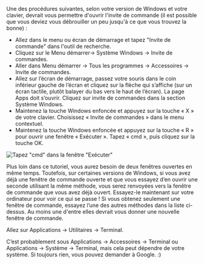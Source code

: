 
<!--sec data-title="Opening: Windows" data-id="windows_prompt" data-collapse=true ces-->

Une des procédures suivantes, selon votre version de Windows et votre clavier, devrait vous permettre d'ouvrir l'invite de commande (il est possible que vous deviez vous débrouiller un peu jusqu'à ce que vous trouvez la bonne) :

- Allez dans le menu ou écran de démarrage et tapez "Invite de commande" dans l'outil de recherche.
- Cliquez sur le Menu démarrer→ Système Windows → Invite de commandes.
- Aller dans Menu démarrer → Tous les programmes → Accessoires → Invite de commandes.
- Allez sur l’écran de démarrage, passez votre souris dans le coin inférieur gauche de l’écran et cliquez sur la flèche qui s’affiche (sur un écran tactile, plutôt balayer du bas vers le haut de l’écran). La page Apps doit s’ouvrir. Cliquez sur invite de commandes dans la section Système Windows.
- Maintenez la touche Windows enfoncée et appuyez sur la touche « X » de votre clavier. Choisissez « Invite de commandes » dans le menu contextuel.
- Maintenez la touche Windows enfoncée et appuyez sur la touche « R » pour ouvrir une fenêtre « Exécuter ». Tapez « cmd », puis cliquez sur la touche OK.

![Tapez "cmd" dans la fenêtre "Exécuter"](../python_installation/images/windows-plus-r.png)

Plus loin dans ce tutoriel, vous aurez besoin de deux fenêtres ouvertes en même temps. Toutefois, sur certaines versions de Windows, si vous avez déjà une fenêtre de commande ouverte et que vous essayez d’en ouvrir une seconde utilisant la même méthode, vous serez renvoyées vers la fenêtre de commande que vous avez déjà ouvert. Essayez-le maintenant sur votre ordinateur pour voir ce qui se passe ! Si vous obtenez seulement une fenêtre de commande, essayez l’une des autres méthodes dans la liste ci-dessus. Au moins une d'entre elles devrait vous donner une nouvelle fenêtre de commande.

<!--endsec-->

<!--sec data-title="Opening: macOS" data-id="macOS_prompt" data-collapse=true ces-->

Allez sur Applications → Utilitaires → Terminal.

<!--endsec-->

<!--sec data-title="Opening: Linux" data-id="linux_prompt" data-collapse=true ces-->

C’est probablement sous Applications → Accessoires → Terminal ou Applications → Système → Terminal, mais cela peut dépendre de votre système. Si toujours rien, vous pouvez demander à Google. :)

<!--endsec-->

